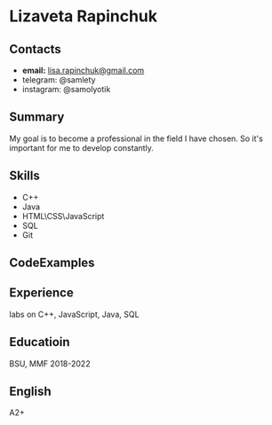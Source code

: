 # Lizaveta Rapinchuk

## Contacts

* **email:** lisa.rapinchuk@gmail.com
* telegram: @samlety
* instagram: @samolyotik

## Summary 

My goal is to become a professional in the field I have chosen. So it's important for me to develop constantly.

## Skills 

* C++
* Java
* HTML\CSS\JavaScript
* SQL
* Git

## CodeExamples



## Experience 

labs on C++, JavaScript, Java, SQL

## Educatioin 

BSU, MMF 2018-2022

## English

A2+ 